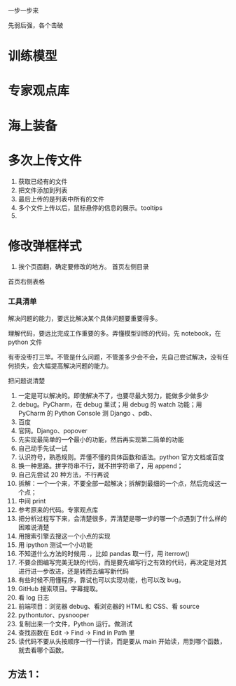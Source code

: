 

一步一步来  

先弱后强，各个击破    


# 训练模型  





































# 专家观点库  
















































# 海上装备 


# 多次上传文件  

1. 获取已经有的文件  
2. 把文件添加到列表  
3. 最后上传的是列表中所有的文件 
4. 多个文件上传以后，鼠标悬停的信息的展示。tooltips    
5. 













# 修改弹框样式  

1. 挨个页面翻，确定要修改的地方。
首页左侧目录  


首页右侧表格  






































### 工具清单  

解决问题的能力，要远比解决某个具体问题要重要得多。  

理解代码，要远比完成工作重要的多。弄懂模型训练的代码，先 notebook，在 python 文件   

有枣没枣打三竿。不管是什么问题，不管差多少会不会，先自己尝试解决，没有任何损失，会大幅提高解决问题的能力。  


把问题说清楚  

1. 一定是可以解决的。即使解决不了，也要尽最大努力，能做多少做多少  
2. debug。PyCharm，在 debug 里试；用 debug 的 watch 功能；用 PyCharm 的 Python Console 测 Django 、pdb、
3. 百度  
4. 官网。Django、popover
5. 先实现最简单的**一个**最小的功能，然后再实现第二简单的功能  
6. 自己动手先试一试  
7. 认识符号，熟悉规则。弄懂不懂的具体函数和语法。python 官方文档或百度
8. 换一种思路。拼字符串不行，就不拼字符串了，用 append；
9. 自己先尝试 20 种方法，不行再说   
10. 拆解：一个一个来，不要全部一起解决；拆解到最细的一个点，然后完成这一个点；  
11. 中间 print    
12. 参考原来的代码。专家观点库  
13. 把分析过程写下来，会清楚很多，弄清楚是哪一步的哪一个点遇到了什么样的困难说清楚  
14. 用搜索引擎去搜这一个小点的实现  
15. 用 ipython 测试一个小功能  
16. 不知道什么方法的时候用 .，比如 pandas 取一行，用 iterrow()  
17. 不要企图编写完美无缺的代码，而是要先编写行之有效的代码，再决定是对其进行进一步改进，还是转而去编写新代码  
18. 有些时候不用懂程序，靠试也可以实现功能，也可以改 bug。  
19. GitHub 搜索项目。字幕提取。
20. 看 log 日志  
21. 前端项目：浏览器 debug、看浏览器的 HTML 和 CSS、看 source
22. pythontutor、pysnooper  
23. 复制出来一个文件，Python 运行。做测试
24. 查找函数在 Edit -> Find -> Find in Path 里
25. 读代码不要从头按顺序一行一行读，而是要从 main 开始读，用到哪个函数，就去看哪个函数。




## 方法 1：  
